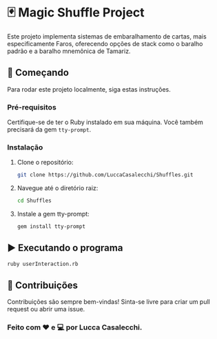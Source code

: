 # 🃏 Magic Shuffle Project

Este projeto implementa sistemas de embaralhamento de cartas, mais especificamente Faros, oferecendo opções de stack como o baralho padrão e a baralho mnemônica de Tamariz.

## 🚀 Começando

Para rodar este projeto localmente, siga estas instruções.

### Pré-requisitos

Certifique-se de ter o Ruby instalado em sua máquina. Você também precisará da gem `tty-prompt`.

### Instalação

1. Clone o repositório:

   ```bash
   git clone https://github.com/LuccaCasalecchi/Shuffles.git
   ```

2. Navegue até o diretório raiz:

   ```bash
   cd Shuffles
   ```

3. Instale a gem tty-prompt:

   ```bash
   gem install tty-prompt
   ```

## ▶️ Executando o programa

   ```bash
   ruby userInteraction.rb
   ```

## 🤝 Contribuições

Contribuições são sempre bem-vindas! Sinta-se livre para criar um pull request ou abrir uma issue.

### Feito com ❤️ e 💻 por Lucca Casalecchi.
